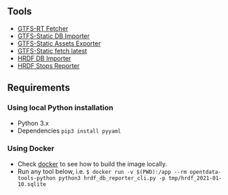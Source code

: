 ## Tools

- [GTFS-RT Fetcher](gtfs-rt-fetch)
- [GTFS-Static DB Importer](gtfs-static-db-importer)
- [GTFS-Static Assets Exporter](gtfs-static-snapshot-exporter)
- [GTFS-Static fetch latest](gtfs-static-fetch-latest)
- [HRDF DB Importer](hrdf-db-importer)
- [HRDF Stops Reporter](hrdf-stops-reporter)

## Requirements

### Using local Python installation

- Python 3.x
- Dependencies `pip3 install pyyaml`

### Using Docker

- Check [docker](docker) to see how to build the image locally.
- Run any tool below, i.e. 
`$ docker run -v $(PWD):/app --rm opentdata-tools-python python3 hrdf_db_reporter_cli.py -p tmp/hrdf_2021-01-10.sqlite`
